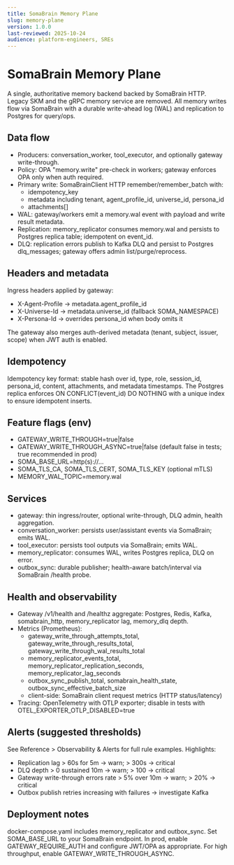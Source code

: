 ```yaml
---
title: SomaBrain Memory Plane
slug: memory-plane
version: 1.0.0
last-reviewed: 2025-10-24
audience: platform-engineers, SREs
---
```


# SomaBrain Memory Plane

A single, authoritative memory backend backed by SomaBrain HTTP. Legacy SKM and the gRPC memory service are removed. All memory writes flow via SomaBrain with a durable write-ahead log (WAL) and replication to Postgres for query/ops.

## Data flow

- Producers: conversation_worker, tool_executor, and optionally gateway write-through.
- Policy: OPA "memory.write" pre-check in workers; gateway enforces OPA only when auth required.
- Primary write: SomaBrainClient HTTP remember/remember_batch with:
  - idempotency_key
  - metadata including tenant, agent_profile_id, universe_id, persona_id
  - attachments[]
- WAL: gateway/workers emit a memory.wal event with payload and write result metadata.
- Replication: memory_replicator consumes memory.wal and persists to Postgres replica table; idempotent on event_id.
- DLQ: replication errors publish to Kafka DLQ and persist to Postgres dlq_messages; gateway offers admin list/purge/reprocess.

## Headers and metadata

Ingress headers applied by gateway:
- X-Agent-Profile -> metadata.agent_profile_id
- X-Universe-Id -> metadata.universe_id (fallback SOMA_NAMESPACE)
- X-Persona-Id -> overrides persona_id when body omits it

The gateway also merges auth-derived metadata (tenant, subject, issuer, scope) when JWT auth is enabled.

## Idempotency

Idempotency key format: stable hash over id, type, role, session_id, persona_id, content, attachments, and metadata timestamps. The Postgres replica enforces ON CONFLICT(event_id) DO NOTHING with a unique index to ensure idempotent inserts.

## Feature flags (env)

- GATEWAY_WRITE_THROUGH=true|false
- GATEWAY_WRITE_THROUGH_ASYNC=true|false (default false in tests; true recommended in prod)
- SOMA_BASE_URL=http(s)://…
- SOMA_TLS_CA, SOMA_TLS_CERT, SOMA_TLS_KEY (optional mTLS)
- MEMORY_WAL_TOPIC=memory.wal

## Services

- gateway: thin ingress/router, optional write-through, DLQ admin, health aggregation.
- conversation_worker: persists user/assistant events via SomaBrain; emits WAL.
- tool_executor: persists tool outputs via SomaBrain; emits WAL.
- memory_replicator: consumes WAL, writes Postgres replica, DLQ on error.
- outbox_sync: durable publisher; health-aware batch/interval via SomaBrain /health probe.

## Health and observability

- Gateway /v1/health and /healthz aggregate: Postgres, Redis, Kafka, somabrain_http, memory_replicator lag, memory_dlq depth.
- Metrics (Prometheus):
  - gateway_write_through_attempts_total, gateway_write_through_results_total, gateway_write_through_wal_results_total
  - memory_replicator_events_total, memory_replicator_replication_seconds, memory_replicator_lag_seconds
  - outbox_sync_publish_total, somabrain_health_state, outbox_sync_effective_batch_size
  - client-side: SomaBrain client request metrics (HTTP status/latency)
- Tracing: OpenTelemetry with OTLP exporter; disable in tests with OTEL_EXPORTER_OTLP_DISABLED=true

## Alerts (suggested thresholds)

See Reference > Observability & Alerts for full rule examples. Highlights:
- Replication lag > 60s for 5m -> warn; > 300s -> critical
- DLQ depth > 0 sustained 10m -> warn; > 100 -> critical
- Gateway write-through errors rate > 5% over 10m -> warn; > 20% -> critical
- Outbox publish retries increasing with failures -> investigate Kafka

## Deployment notes

docker-compose.yaml includes memory_replicator and outbox_sync. Set SOMA_BASE_URL to your SomaBrain endpoint. In prod, enable GATEWAY_REQUIRE_AUTH and configure JWT/OPA as appropriate. For high throughput, enable GATEWAY_WRITE_THROUGH_ASYNC.
